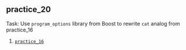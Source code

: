 ## practice_20



Task: Use <code>program_options</code> library from Boost to rewrite <code>cat</code> analog from practice_16

1. [`practice_16`](https://github.com/boolgater-hse/cpp-days/tree/master/practice_16)
